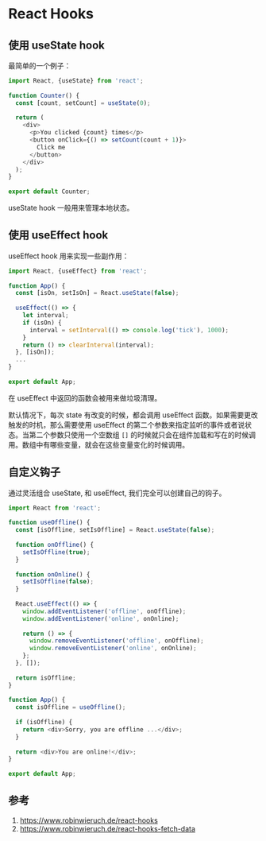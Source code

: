 # React Hooks

<!--
ID: aa9d534d-ac3f-4bc9-97da-940d1107d1ad
Status: publish
Date: 2020-09-25T15:34:05
Modified: 2020-09-25T15:34:05
wp_id: 2046
-->

## 使用 useState hook

最简单的一个例子：

```js
import React, {useState} from 'react';
 
function Counter() {
  const [count, setCount] = useState(0);
 
  return (
    <div>
      <p>You clicked {count} times</p>
      <button onClick={() => setCount(count + 1)}>
        Click me
      </button>
    </div>
  );
}
 
export default Counter;
```

useState hook 一般用来管理本地状态。

## 使用 useEffect hook

useEffect hook 用来实现一些副作用：

```js
import React, {useEffect} from 'react';
 
function App() {
  const [isOn, setIsOn] = React.useState(false);
 
  useEffect(() => {
    let interval;
    if (isOn) {
      interval = setInterval(() => console.log('tick'), 1000);
    }
    return () => clearInterval(interval);
  }, [isOn]);
  ...
}
 
export default App;
```

在 useEffect 中返回的函数会被用来做垃圾清理。

默认情况下，每次 state 有改变的时候，都会调用 useEffect 函数。如果需要更改触发的时机，那么需要使用 useEffect 的第二个参数来指定监听的事件或者说状态。当第二个参数只使用一个空数组 `[]` 的时候就只会在组件加载和写在的时候调用。数组中有哪些变量，就会在这些变量变化的时候调用。

## 自定义钩子

通过灵活组合 useState, 和 useEffect, 我们完全可以创建自己的钩子。

```js
import React from 'react';
 
function useOffline() {
  const [isOffline, setIsOffline] = React.useState(false);
 
  function onOffline() {
    setIsOffline(true);
  }
 
  function onOnline() {
    setIsOffline(false);
  }
 
  React.useEffect(() => {
    window.addEventListener('offline', onOffline);
    window.addEventListener('online', onOnline);
 
    return () => {
      window.removeEventListener('offline', onOffline);
      window.removeEventListener('online', onOnline);
    };
  }, []);
 
  return isOffline;
}
 
function App() {
  const isOffline = useOffline();
 
  if (isOffline) {
    return <div>Sorry, you are offline ...</div>;
  }
 
  return <div>You are online!</div>;
}
 
export default App;
```

## 参考

1. https://www.robinwieruch.de/react-hooks
2. https://www.robinwieruch.de/react-hooks-fetch-data